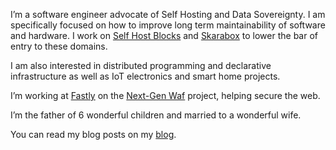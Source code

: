 I’m a software engineer advocate of Self Hosting and Data Sovereignty. I am specifically focused on how to improve long term maintainability of software and hardware. I work on [Self Host Blocks](https://github.com/ibizaman/selfhostblocks) and [Skarabox](https://github.com/ibizaman/skarabox) to lower the bar of entry to these domains.

I am also interested in distributed programming and declarative infrastructure as well as IoT electronics and smart home projects.

I’m working at [Fastly](https://www.fastly.com/) on the [Next-Gen Waf](https://www.fastly.com/products/web-application-api-protection) project, helping secure the web.

I’m the father of 6 wonderful children and married to a wonderful wife.

You can read my blog posts on my [blog](https://blog.tiserbox.com).
